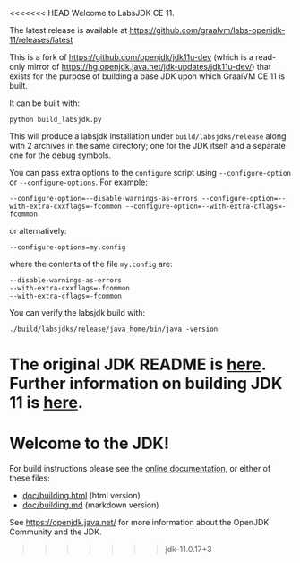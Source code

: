 <<<<<<< HEAD
Welcome to LabsJDK CE 11.

The latest release is available at https://github.com/graalvm/labs-openjdk-11/releases/latest

This is a fork of https://github.com/openjdk/jdk11u-dev (which is a read-only
mirror of https://hg.openjdk.java.net/jdk-updates/jdk11u-dev/) that
exists for the purpose of building a base JDK upon which GraalVM CE 11 is built.

It can be built with:
```
python build_labsjdk.py
```
This will produce a labsjdk installation under `build/labsjdks/release` along with 2 archives in the same
directory; one for the JDK itself and a separate one for the debug symbols.

You can pass extra options to the `configure` script using `--configure-option` or `--configure-options`. For example:
```
--configure-option=--disable-warnings-as-errors --configure-option=--with-extra-cxxflags=-fcommon --configure-option=--with-extra-cflags=-fcommon
```
or alternatively:
```
--configure-options=my.config
```
where the contents of the file `my.config` are:
```
--disable-warnings-as-errors
--with-extra-cxxflags=-fcommon
--with-extra-cflags=-fcommon
```

You can verify the labsjdk build with:
```
./build/labsjdks/release/java_home/bin/java -version
```

The original JDK README is [here](README).
Further information on building JDK 11 is [here](doc/building.md).
=======
# Welcome to the JDK!

For build instructions please see the
[online documentation](https://openjdk.java.net/groups/build/doc/building.html),
or either of these files:

- [doc/building.html](doc/building.html) (html version)
- [doc/building.md](doc/building.md) (markdown version)

See <https://openjdk.java.net/> for more information about
the OpenJDK Community and the JDK.
>>>>>>> jdk-11.0.17+3
